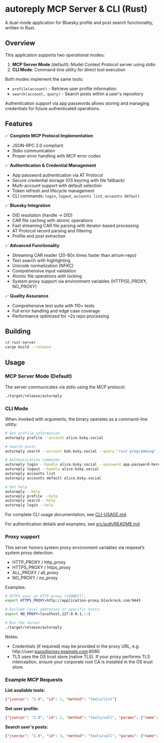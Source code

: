# autoreply MCP Server & CLI (Rust)

A dual-mode application for Bluesky profile and post search functionality, written in Rust.

## Overview

This application supports two operational modes:

1. **MCP Server Mode** (default): Model Context Protocol server using stdio
2. **CLI Mode**: Command-line utility for direct tool execution

Both modes implement the same tools:
- `profile(account)` - Retrieve user profile information  
- `search(account, query)` - Search posts within a user's repository

Authentication support via app passwords allows storing and managing credentials for future authenticated operations.

## Features

✅ **Complete MCP Protocol Implementation**
- JSON-RPC 2.0 compliant
- Stdio communication
- Proper error handling with MCP error codes

✅ **Authentication & Credential Management**
- App password authentication via AT Protocol
- Secure credential storage (OS keyring with file fallback)
- Multi-account support with default selection
- Token refresh and lifecycle management
- CLI commands: `login`, `logout`, `accounts list`, `accounts default`

✅ **Bluesky Integration**
- DID resolution (handle → DID)
- CAR file caching with atomic operations
- Fast streaming CAR file parsing with iterator-based processing
- AT Protocol record parsing and filtering
- Profile and post extraction

✅ **Advanced Functionality**
- Streaming CAR reader (20-80x times faster than atrium-repo)
- Text search with highlighting
- Unicode normalization (NFKC)
- Comprehensive input validation  
- Atomic file operations with locking
- System proxy support via environment variables (HTTP(S)_PROXY, NO_PROXY)

✅ **Quality Assurance**
- Comprehensive test suite with 110+ tests
- Full error handling and edge case coverage
- Performance optimized for ~2s repo processing

## Building

```bash
cd rust-server
cargo build --release
```

## Usage

### MCP Server Mode (Default)

The server communicates via stdio using the MCP protocol:

```bash
./target/release/autoreply
```

### CLI Mode

When invoked with arguments, the binary operates as a command-line utility:

```bash
# Get profile information
autoreply profile --account alice.bsky.social

# Search posts
autoreply search --account bob.bsky.social --query "rust programming" --limit 10

# Authentication commands
autoreply login --handle alice.bsky.social --password app-password-here
autoreply logout --handle alice.bsky.social
autoreply accounts list
autoreply accounts default alice.bsky.social

# Get help
autoreply --help
autoreply profile --help
autoreply search --help
autoreply login --help
```

For complete CLI usage documentation, see [CLI-USAGE.md](./CLI-USAGE.md).

For authentication details and examples, see [src/auth/README.md](./src/auth/README.md).

### Proxy support

This server honors system proxy environment variables via reqwest’s system proxy detection:

- HTTP_PROXY / http_proxy
- HTTPS_PROXY / https_proxy
- ALL_PROXY / all_proxy
- NO_PROXY / no_proxy

Examples:

```bash
# HTTPS over an HTTP proxy (CONNECT):
export HTTPS_PROXY=http://application-proxy.blackrock.com:9443

# Exclude local addresses or specific hosts:
export NO_PROXY=localhost,127.0.0.1,::1

# Run the server
./target/release/autoreply
```

Notes:

- Credentials (if required) may be provided in the proxy URL, e.g. http://user:pass@proxy.example.com:8080
- TLS uses the OS trust store (native TLS). If your proxy performs TLS interception, ensure your corporate root CA is installed in the OS trust store.

### Example MCP Requests

**List available tools:**
```json
{"jsonrpc": "2.0", "id": 1, "method": "tools/list"}
```

**Get user profile:**
```json
{"jsonrpc": "2.0", "id": 2, "method": "tools/call", "params": {"name": "profile", "arguments": {"account": "alice.bsky.social"}}}
```

**Search user's posts:**
```json
{"jsonrpc": "2.0", "id": 3, "method": "tools/call", "params": {"name": "search", "arguments": {"account": "alice.bsky.social", "query": "hello world"}}}